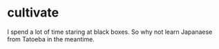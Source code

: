 cultivate
=========

I spend a lot of time staring at black boxes.
So why not learn Japanaese from Tatoeba in the meantime.
